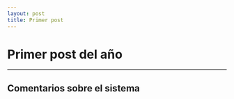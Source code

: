 ```yaml
---
layout: post
title: Primer post
---
```


# Primer post del año


----
## Comentarios sobre el sistema
